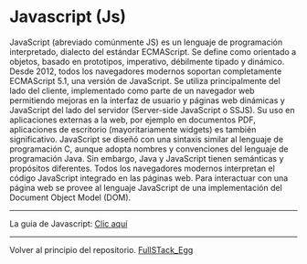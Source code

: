 # Javascript (Js)
JavaScript (abreviado comúnmente JS) es un lenguaje de programación interpretado,
dialecto del estándar ECMAScript. Se define como orientado a objetos, basado en
prototipos, imperativo, débilmente tipado y dinámico. Desde 2012, todos los navegadores
modernos soportan completamente ECMAScript 5.1, una versión de JavaScript.
Se utiliza principalmente del lado del cliente, implementado como parte de un navegador
web permitiendo mejoras en la interfaz de usuario y páginas web dinámicas y JavaScript
del lado del servidor (Server-side JavaScript o SSJS). Su uso en aplicaciones externas a la
web, por ejemplo en documentos PDF, aplicaciones de escritorio (mayoritariamente
widgets) es también significativo.
JavaScript se diseñó con una sintaxis similar al lenguaje de programación C, aunque adopta
nombres y convenciones del lenguaje de programación Java. Sin embargo, Java y
JavaScript tienen semánticas y propósitos diferentes.
Todos los navegadores modernos interpretan el código JavaScript integrado en las
páginas web. Para interactuar con una página web se provee al lenguaje JavaScript de
una implementación del Document Object Model (DOM).

---
La guia de Javascript: [Clic aquí](https://github.com/megagringa/FullStack_Egg_Curso/blob/main/Guia/Guia_de_JavaScript.pdf)



---
Volver al principio del repositorio. [FullSTack_Egg](https://github.com/megagringa/FullStack_Egg_Curso)